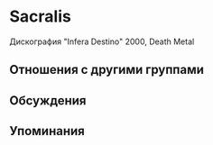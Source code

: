 # Sacralis

Дискография
"Infera Destino" 2000, Death Metal

## Отношения с другими группами


## Обсуждения


## Упоминания

